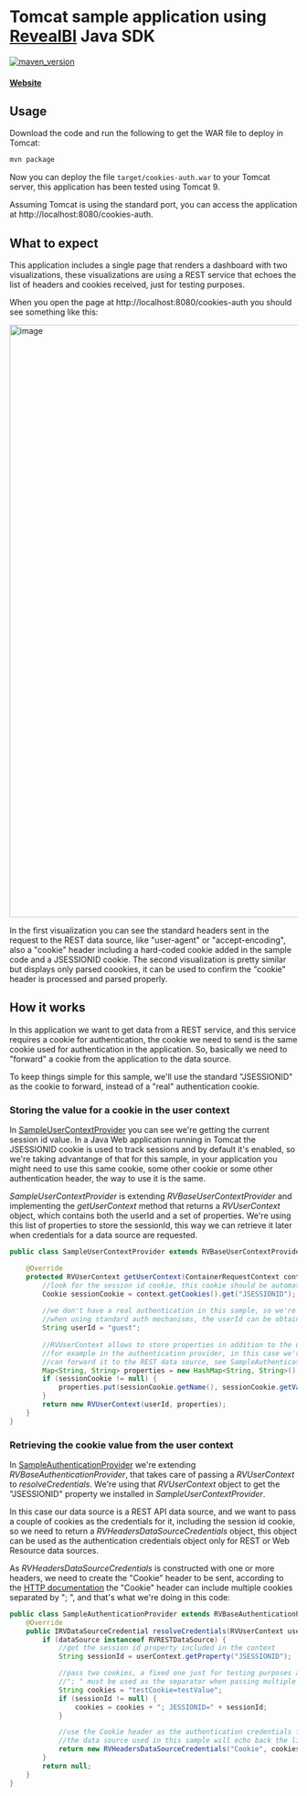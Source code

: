 # Tomcat sample application using [RevealBI](https://revealbi.io/) Java SDK
[![maven_version](https://img.shields.io/maven-metadata/v?metadataUrl=https%3A%2F%2Fmaven.revealbi.io%2Frepository%2Fpublic%2Fcom%2Finfragistics%2Freveal%2Fsdk%2Freveal-sdk%2Fmaven-metadata.xml)](https://maven.revealbi.io/#basicsearch/com.infragistics.reveal.reveal-sdk)
#### [Website](https://revealbi.io/) 

## Usage
Download the code and run the following to get the WAR file to deploy in Tomcat:

```sh
mvn package
```

Now you can deploy the file `target/cookies-auth.war` to your Tomcat server, this application has been tested using Tomcat 9.

Assuming Tomcat is using the standard port, you can access the application at http://localhost:8080/cookies-auth.

## What to expect
This application includes a single page that renders a dashboard with two visualizations, these visualizations are using a REST service that echoes the list of headers and cookies received, just for testing purposes.

When you open the page at http://localhost:8080/cookies-auth you should see something like this:

<img width="1037" alt="image" src="https://user-images.githubusercontent.com/14890904/120902576-856d1c80-c617-11eb-8b1b-16fa84bb4d4b.png">

In the first visualization you can see the standard headers sent in the request to the REST data source, like "user-agent" or "accept-encoding", also a "cookie" header including a hard-coded cookie added in the sample code and a JSESSIONID cookie.
The second visualization is pretty similar but displays only parsed coookies, it can be used to confirm the "cookie" header is processed and parsed properly.

## How it works

In this application we want to get data from a REST service, and this service requires a cookie for authentication, the cookie we need to send is the same cookie used for authentication in the application. So, basically we need to "forward" a cookie from the application to the data source.

To keep things simple for this sample, we'll use the standard "JSESSIONID" as the cookie to forward, instead of a "real" authentication cookie.

### Storing the value for a cookie in the user context
In [SampleUserContextProvider](src/main/java/io/revealbi/sdk/samples/cookiesauth/SampleUserContextProvider.java) you can see we're getting the current session id value.
In a Java Web application running in Tomcat the JSESSIONID cookie is used to track sessions and by default it's enabled, so we're taking advantange of that for this sample, in your application you might need to use this same cookie, some other cookie or some other authentication header, the way to use it is the same.

_SampleUserContextProvider_ is extending _RVBaseUserContextProvider_ and implementing the _getUserContext_ method that returns a _RVUserContext_ object, which contains both the userId and a set of properties.
We're using this list of properties to store the sessionId, this way we can retrieve it later when credentials for a data source are requested.

```java
public class SampleUserContextProvider extends RVBaseUserContextProvider {

	@Override
	protected RVUserContext getUserContext(ContainerRequestContext context) {
		//look for the session id cookie, this cookie should be automatically added by Tomcat, so it should be always present
		Cookie sessionCookie = context.getCookies().get("JSESSIONID");
		
		//we don't have a real authentication in this sample, so we're just hard-coding "guest" as the user here
		//when using standard auth mechanisms, the userId can be obtained using: context.getSecurityContext().getUserPrincipal().getName()
		String userId = "guest";
		
		//RVUserContext allows to store properties in addition to the userId, these properties can be used later
		//for example in the authentication provider, in this case we're including the session id cookie so we 
		//can forward it to the REST data source, see SampleAuthenticationProvider.
		Map<String, String> properties = new HashMap<String, String>();
		if (sessionCookie != null) {
			properties.put(sessionCookie.getName(), sessionCookie.getValue());
		}
		return new RVUserContext(userId, properties);
	}
}
```

### Retrieving the cookie value from the user context
In [SampleAuthenticationProvider](src/main/java/io/revealbi/sdk/samples/cookiesauth/SampleAuthenticationProvider.java) we're extending _RVBaseAuthenticationProvider_, that takes care of passing a _RVUserContext_ to _resolveCredentials_.
We're using that _RVUserContext_ object to get the "JSESSIONID" property we installed in _SampleUserContextProvider_.

In this case our data source is a REST API data source, and we want to pass a couple of cookies as the credentials for it, including the session id cookie, so we need to return a _RVHeadersDataSourceCredentials_ object, this object can be used as the authentication credentials object only for REST or Web Resource data sources.

As _RVHeadersDataSourceCredentials_ is constructed with one or more headers, we need to create the "Cookie" header to be sent, according to the [HTTP documentation](https://developer.mozilla.org/en-US/docs/Web/HTTP/Headers/Cookie) the "Cookie" header can include multiple cookies separated by "; ", and that's what we're doing in this code:

```java
public class SampleAuthenticationProvider extends RVBaseAuthenticationProvider {
	@Override
	public IRVDataSourceCredential resolveCredentials(RVUserContext userContext, RVDashboardDataSource dataSource) {
		if (dataSource instanceof RVRESTDataSource) {
			//get the session id property included in the context
			String sessionId = userContext.getProperty("JSESSIONID");

			//pass two cookies, a fixed one just for testing purposes and the session id (if present)
			//"; " must be used as the separator when passing multiple cookies
			String cookies = "testCookie=testValue";
			if (sessionId != null) {
				cookies = cookies + "; JESSIONID=" + sessionId; 
			}

			//use the Cookie header as the authentication credentials for this data source
			//the data source used in this sample will echo back the list of headers/cookies received
			return new RVHeadersDataSourceCredentials("Cookie", cookies);
		} 
		return null;
	}
}
```
